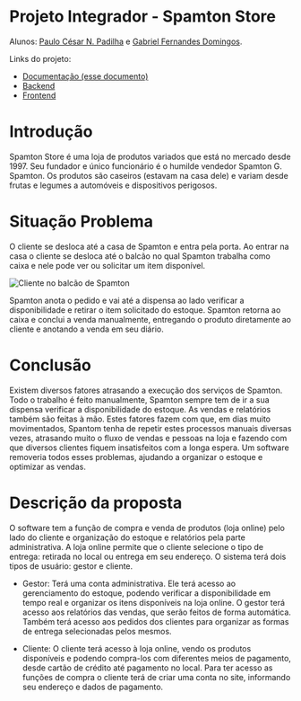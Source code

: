 # Projeto Integrador - Spamton Store

Alunos: [Paulo César N. Padilha](github.com/PauloK3tchup) e [Gabriel Fernandes Domingos](https://st.depositphotos.com/1518767/4823/i/950/depositphotos_48239019-stock-photo-businessman-shrugging-shoulders.jpg).

Links do projeto:

-   [Documentação (esse documento)](https://github.com/PauloK3tchup/spamton-store-docs)
-   [Backend](github.com/marcoandre/pi-backend)
-   [Frontend](github.com/marcoandre/pi-frontend)

# Introdução

Spamton Store é uma loja de produtos variados que está no mercado desde 1997. 
Seu fundador e único funcionário é o humilde vendedor Spamton G. Spamton. Os produtos são caseiros (estavam na casa dele) e variam desde frutas e legumes a automóveis e dispositivos perigosos.

# Situação Problema


O cliente se desloca até a casa de Spamton e entra pela porta. Ao entrar na casa o cliente se desloca até o balcão no qual Spamton trabalha como caixa e nele pode ver ou solicitar um item disponível.

![Cliente no balcão de Spamton](docs/cliente%20no%20balc%C3%A3o.png "Ciclo da Venda")

 Spamton anota o pedido e vai até a dispensa ao lado verificar a disponibilidade e retirar o item solicitado do estoque. Spamton retorna ao caixa e conclui a venda manualmente, entregando o produto diretamente ao cliente e anotando a venda em seu diário. 

# Conclusão

Existem diversos fatores atrasando a execução dos serviços de Spamton. Todo o trabalho é feito manualmente, Spamton sempre tem de ir a sua dispensa verificar a disponibilidade do estoque. As vendas e relatórios também são feitas à mão. Estes fatores fazem com que, em dias muito movimentados, Spantom tenha de repetir estes processos manuais diversas vezes, atrasando muito o fluxo de vendas e pessoas na loja e fazendo com que diversos clientes fiquem insatisfeitos com a longa espera. Um software removeria todos esses problemas, ajudando a organizar o estoque e optimizar as vendas.

# Descrição da proposta

O software tem a função de compra e venda de produtos (loja online) pelo lado do cliente e organização do estoque e relatórios pela parte administrativa. A loja online permite que o cliente selecione o tipo de entrega: retirada no local ou entrega em seu endereço. O sistema terá dois tipos de usuário: gestor e cliente.

- Gestor: Terá uma conta administrativa. Ele terá acesso ao gerenciamento do estoque, podendo verificar a disponibilidade em tempo real e organizar os itens disponíveis na loja online. O gestor terá acesso aos relatórios das vendas, que serão feitos de forma automática. Também terá acesso aos pedidos dos clientes para organizar as formas de entrega selecionadas pelos mesmos.

- Cliente: O cliente terá acesso à loja online, vendo os produtos disponíveis e podendo compra-los com diferentes meios de pagamento, desde cartão de crédito até pagamento no local. Para ter acesso as funções de compra o cliente terá de criar uma conta no site, informando seu endereço e dados de pagamento.  

